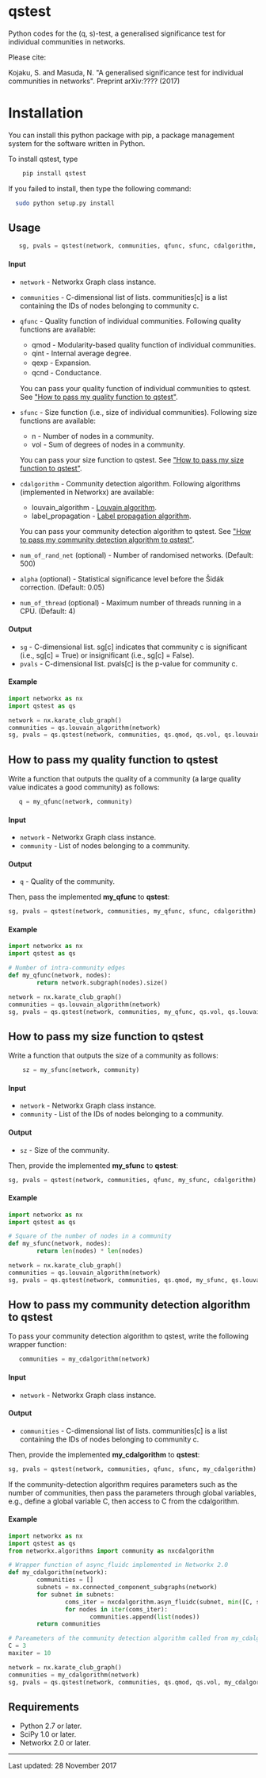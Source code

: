 # qstest
Python codes for the (q, s)-test, a generalised significance test for individual communities in networks. 

Please cite:

  Kojaku, S. and Masuda, N. "A generalised significance test for individual communities in networks". Preprint arXiv:???? (2017)

# Installation
  You can install this python package with pip, a package management system for the software written in Python.
  
  To install qstest, type

```bash 
    pip install qstest
```

  If you failed to install, then type the following command: 
	
  
```bash 
  sudo python setup.py install
```
  

## Usage
 
 ```python
    sg, pvals = qstest(network, communities, qfunc, sfunc, cdalgorithm, num_of_rand_net = 500, alpha = 0.05, num_of_thread = 2)
 ```
 
#### Input 
* `network` - Networkx Graph class instance.
* `communities` - C-dimensional list of lists. communities[c] is a list containing the IDs of nodes belonging to community c.
* `qfunc` - Quality function of individual communities. Following quality functions are available:
    * qmod - Modularity-based quality function of individual communities. 
    * qint - Internal average degree. 
    * qexp - Expansion.　　
    * qcnd - Conductance.　

  You can pass your quality function of individual communities to qstest. See ["How to pass my quality function to qstest"](#how-to-pass-my-quality-function-to-qstest).

 * `sfunc`  - Size function (i.e., size of individual communities). Following size functions are available:
    * n - Number of nodes in a community. 
    * vol - Sum of degrees of nodes in a community.
    
    You can pass your size function to qstest. See ["How to pass my size function to qstest"](#how-to-pass-my-size-function-to-qstest).
   
 * `cdalgorithm` - Community detection algorithm. Following algorithms (implemented in Networkx) are available:
    * louvain_algorithm - [Louvain algorithm](http://perso.crans.org/aynaud/communities/index.html).
    * label_propagation - [Label propagation algorithm](https://networkx.github.io/documentation/stable/reference/algorithms/generated/networkx.algorithms.community.asyn_lpa.asyn_lpa_communities.html#networkx.algorithms.community.asyn_lpa.asyn_lpa_communities).

    You can pass your community detection algorithm to qstest. See ["How to pass my community detection algorithm to qstest"](#how-to-pass-my-community-detection-algorithm-to-qstest).
 
 * `num_of_rand_net` (optional)  - Number of randomised networks. (Default: 500)
 * `alpha` (optional)  - Statistical significance level before the Šidák correction. (Default: 0.05)
 * `num_of_thread` (optional) - Maximum number of threads running in a CPU. (Default: 4)
  
#### Output
 * `sg` - C-dimensional list. sg[c] indicates that community c is significant (i.e., sg[c] = True) or insignificant (i.e., sg[c] = False). 
 * `pvals` - C-dimensional list. pvals[c] is the p-value for community c. 

#### Example
```python
import networkx as nx
import qstest as qs

network = nx.karate_club_graph()
communities = qs.louvain_algorithm(network)
sg, pvals = qs.qstest(network, communities, qs.qmod, qs.vol, qs.louvain_algorithm)
```

## How to pass my quality function to qstest
Write a function that outputs the quality of a community (a large quality value indicates a good community) as follows:

 ```python
    q = my_qfunc(network, community)
```

#### Input
 * `network` - Networkx Graph class instance. 
 * `community` - List of nodes belonging to a community.

#### Output
  * `q` - Quality of the community.

Then, pass the implemented **my_qfunc** to **qstest**:
```python
sg, pvals = qstest(network, communities, my_qfunc, sfunc, cdalgorithm)
```

#### Example
```python
import networkx as nx
import qstest as qs

# Number of intra-community edges
def my_qfunc(network, nodes):
        return network.subgraph(nodes).size()

network = nx.karate_club_graph()
communities = qs.louvain_algorithm(network)
sg, pvals = qs.qstest(network, communities, my_qfunc, qs.vol, qs.louvain_algorithm)
```

## How to pass my size function to qstest 
Write a function that outputs the size of a community as follows:

```python
    sz = my_sfunc(network, community)
```

#### Input
 * `network` - Networkx Graph class instance. 
 * `community` - List of the IDs of nodes belonging to a community.

#### Output
  * `sz` - Size of the community.

Then, provide the implemented **my_sfunc** to **qstest**:
```python
sg, pvals = qstest(network, communities, qfunc, my_sfunc, cdalgorithm)
```

#### Example
```python
import networkx as nx
import qstest as qs

# Square of the number of nodes in a community
def my_sfunc(network, nodes):
        return len(nodes) * len(nodes)

network = nx.karate_club_graph()
communities = qs.louvain_algorithm(network)
sg, pvals = qs.qstest(network, communities, qs.qmod, my_sfunc, qs.louvain_algorithm)
```

## How to pass my community detection algorithm to qstest
To pass your community detection algorithm to qstest, write the following wrapper function:
 
 ```python
    communities = my_cdalgorithm(network)
 ```
    
#### Input 
 * `network` - Networkx Graph class instance. 

#### Output
 * `communities` - C-dimensional list of lists. communities[c] is a list containing the IDs of nodes belonging to community c.

Then, provide the implemented **my_cdalgorithm** to **qstest**:
```python
sg, pvals = qstest(network, communities, qfunc, sfunc, my_cdalgorithm)
```

If the community-detection algorithm requires parameters such as the number of communities, then pass the parameters through global variables, e.g., define a global variable C, then access to C from the cdalgorithm.
  
#### Example
```python
import networkx as nx
import qstest as qs
from networkx.algorithms import community as nxcdalgorithm

# Wrapper function of async_fluidc implemented in Networkx 2.0
def my_cdalgorithm(network):
        communities = []
        subnets = nx.connected_component_subgraphs(network)
        for subnet in subnets:
                coms_iter = nxcdalgorithm.asyn_fluidc(subnet, min([C, subnet.order()]), maxiter)
                for nodes in iter(coms_iter):
                       communities.append(list(nodes))
        return communities

# Pareameters of the community detection algorithm called from my_cdalgorithm
C = 3
maxiter = 10

network = nx.karate_club_graph()
communities = my_cdalgorithm(network)
sg, pvals = qs.qstest(network, communities, qs.qmod, qs.vol, my_cdalgorithm)
```

## Requirements
* Python 2.7 or later.
* SciPy 1.0 or later.
* Networkx 2.0 or later.
--- 
Last updated: 28 November 2017
